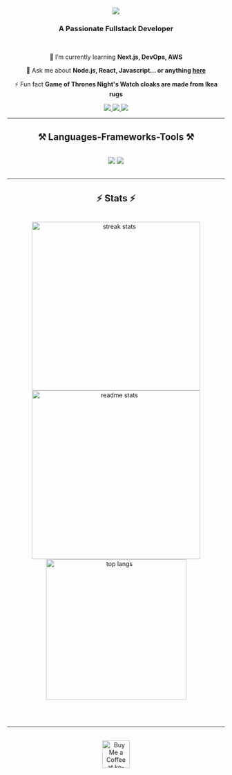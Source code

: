    
<h1 align="center">
    <img src="https://readme-typing-svg.herokuapp.com/?font=Righteous&size=35&center=true&vCenter=true&width=500&height=70&duration=4000&lines=Hi+There!+👋;+I'm+Yogesh+Palve!;" />
</h1>
 
<h3 align="center">A Passionate Fullstack Developer</h3> 

<br/>  

<div align="center"> 
 
 🌱 I’m currently learning **Next.js, DevOps, AWS**  

💬 Ask me about **Node.js, React, Javascript... or anything [here](https://github.com/YogeshDPalve/YogeshDPalve/issues)**

⚡ Fun fact **Game of Thrones Night's Watch cloaks are made from Ikea rugs**

 </div>
 
<div align="center"> 
  <a href="mailto:dnyyogesh@gmail.com">
    <img src="https://img.shields.io/badge/Gmail-333333?style=for-the-badge&logo=gmail&logoColor=red" />
  </a>
  <a href="https://linkedin.com/in/yogesh-palve" target="_blank">
    <img src="https://img.shields.io/badge/LinkedIn-0077B5?style=for-the-badge&logo=linkedin&logoColor=white" target="_blank" />
  </a>
  <a href="https://https://leetcode.com/u/YogeshDp/" target="_blank">
     <img src="https://img.shields.io/badge/Leetcode-FF5722?style=for-the-badge&logo=todoist&logoColor=white" target="_blank" /> <!-- sqlite, safari, google-chrome are other good icon options -->
  </a>
</div>

 <hr/>
 
<h2 align="center">⚒️ Languages-Frameworks-Tools ⚒️</h2>
<br/>
<div align="center">
    <img src="https://skillicons.dev/icons?i=react,bootstrap,mui,html,css,vscode,github,tailwind,git" />
    <img src="https://skillicons.dev/icons?i=nodejs,python,javascript,typescript,express,mongodb,c,java,nextjs,mysql,postgresql" /><br>
</div>

<br/>


<!--<hr/> <div align="center">
  <h2>🐍 My Contributions 🐍</h2>
  <br>
  <img alt="snake eating my contributions" src="https://raw.githubusercontent.com/salesp07/salesp07/output/github-contribution-grid-snake.svg" />
  
  <br/><br/><br/>   
</div>-->

<hr/>

<h2 align="center">⚡ Stats ⚡</h2>
<br>
<div align=center>
  <img width=390 src="https://github-readme-streak-stats-salesp07.vercel.app/?user=YogeshDPalve&count_private=true&theme=react&border_radius=10" alt="streak stats"/>  <br/>
  <img width=390 src="https://github-readme-stats-salesp07.vercel.app/api?username=YogeshDPalve&count_private=true&show_icons=true&theme=react&rank_icon=github&border_radius=10" alt="readme stats" />
  <br/>
  <img width=325 align="center" src="https://github-readme-stats-salesp07.vercel.app/api/top-langs/?username=YogeshDPalve&hide=HTML&langs_count=8&layout=compact&theme=react&border_radius=10&size_weight=0.5&count_weight=0.5&exclude_repo=github-readme-stats" alt="top langs" />
</div>

<br/><br/>

<hr/>

<br/> 



 <!--# 📊 GitHub Stats:
![](https://github-readme-stats.vercel.app/api?username=YogeshDPalve&theme=dark&hide_border=false&include_all_commits=false&count_private=false)<br/>
![](https://github-readme-streak-stats.herokuapp.com/?user=YogeshDPalve&theme=dark&hide_border=false)<br/>
![](https://github-readme-stats.vercel.app/api/top-langs/?username=YogeshDPalve&theme=dark&hide_border=false&include_all_commits=false&count_private=false&layout=compact)

 
-->

<!-- Proudly created with GPRM ( https://gprm.itsvg.in )  [![](https://visitcount.itsvg.in/api?id=YogeshDPalve&icon=0&color=0)](https://visitcount.itsvg.in)   -->
<div align="center">
<a href='https://www.buymeacoffee.com/dnyyogesh' target='_blank'><img height='64' style='border:0px;height:64px;' src='https://storage.ko-fi.com/cdn/kofi1.png?v=3' border='0' alt='Buy Me a Coffee at ko-fi.com' /></a>
</div>

<br/>
